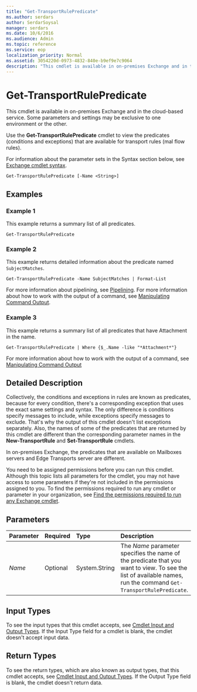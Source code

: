 ```yaml
---
title: "Get-TransportRulePredicate"
ms.author: serdars
author: SerdarSoysal
manager: serdars
ms.date: 10/6/2016
ms.audience: Admin
ms.topic: reference
ms.service: eop
localization_priority: Normal
ms.assetid: 3054220d-0973-4832-840e-b9ef9e7c9064
description: "This cmdlet is available in on-premises Exchange and in the cloud-based service. Some parameters and settings may be exclusive to one environment or the other."
---
```


# Get-TransportRulePredicate

This cmdlet is available in on-premises Exchange and in the cloud-based service. Some parameters and settings may be exclusive to one environment or the other. 
  
Use the **Get-TransportRulePredicate** cmdlet to view the predicates (conditions and exceptions) that are available for transport rules (mal flow rules).
  
For information about the parameter sets in the Syntax section below, see [Exchange cmdlet syntax](https://technet.microsoft.com/library/bb123552.aspx). 
  
```
Get-TransportRulePredicate [-Name <String>]

```

## Examples
<a name="Examples"> </a>

### Example 1

This example returns a summary list of all predicates.
  
```
Get-TransportRulePredicate
```

### Example 2

This example returns detailed information about the predicate named  `SubjectMatches`.
  
```
Get-TransportRulePredicate -Name SubjectMatches | Format-List
```

For more information about pipelining, see [Pipelining](http://technet.microsoft.com/library/59411ed3-926b-4eec-a462-84e6b26056c9.aspx). For more information about how to work with the output of a command, see [Manipulating Command Output](http://technet.microsoft.com/library/8320e1a5-d3f5-4615-878d-b23e2aaa6b1e.aspx).
  
### Example 3

This example returns a summary list of all predicates that have Attachment in the name.
  
```
Get-TransportRulePredicate | Where {$_.Name -like "*Attachment*"}
```

For more information about how to work with the output of a command, see [Manipulating Command Output](http://technet.microsoft.com/library/8320e1a5-d3f5-4615-878d-b23e2aaa6b1e.aspx)
  
## Detailed Description
<a name="DetailedDescription"> </a>

Collectively, the conditions and exceptions in rules are known as predicates, because for every condition, there's a corresponding exception that uses the exact same settings and syntax. The only difference is conditions specify messages to include, while exceptions specify messages to exclude. That's why the output of this cmdlet doesn't list exceptions separately. Also, the names of some of the predicates that are returned by this cmdlet are different than the corresponding parameter names in the **New-TransportRule** and **Set-TransportRule** cmdlets.
  
In on-premises Exchange, the predicates that are available on Mailboxes servers and Edge Transports server are different.
  
You need to be assigned permissions before you can run this cmdlet. Although this topic lists all parameters for the cmdlet, you may not have access to some parameters if they're not included in the permissions assigned to you. To find the permissions required to run any cmdlet or parameter in your organization, see [Find the permissions required to run any Exchange cmdlet](https://technet.microsoft.com/library/mt432940.aspx).
  
## Parameters
<a name="DetailedDescription"> </a>

|**Parameter**|**Required**|**Type**|**Description**|
|:-----|:-----|:-----|:-----|
| _Name_ <br/> |Optional  <br/> |System.String  <br/> |The  _Name_ parameter specifies the name of the predicate that you want to view. To see the list of available names, run the command `Get-TransportRulePredicate`.  <br/> |
   
## Input Types
<a name="InputTypes"> </a>

To see the input types that this cmdlet accepts, see [Cmdlet Input and Output Types](http://go.microsoft.com/fwlink/p/?linkId=616387). If the Input Type field for a cmdlet is blank, the cmdlet doesn't accept input data. 
  
## Return Types
<a name="ReturnTypes"> </a>

To see the return types, which are also known as output types, that this cmdlet accepts, see [Cmdlet Input and Output Types](http://go.microsoft.com/fwlink/p/?linkId=616387). If the Output Type field is blank, the cmdlet doesn't return data. 
  

